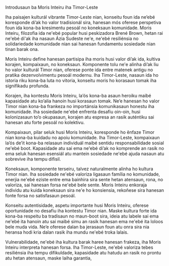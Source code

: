 Introdusaun ba Moris Inteiru iha Timor-Leste

Iha paisajen kulturál vibrante Timor-Leste nian, konseitu foun ida ne’ebé koresponde di’ak ho valor tradisionál sira, hanesan mós oferese perspetiva foun ida kona-ba kresimentu pesoál no koneksaun komunidade. Moris Inteiru, filozofia ida ne'ebé popular husi peskizadora Brené Brown, hetan rai ne'ebé di'ak iha nasaun Ázia Sudeste ne'e, ne'ebé resiliénsia no solidariedade komunidade nian sai hanesan fundamentu sosiedade nian tinan barak ona.

Moris Inteiru define hanesan partisipa iha moris husi valor di’ak ida, kultiva korajen, kompaixaun, no koneksaun. Komponente tolu ne'e alinha di’ak liu ho valor kulturál Timor nian, oferese ponte ida entre matenek antigu no pratika dezenvolvimentu pesoál modernu. Iha Timor-Leste, nasaun ida ho istoria riku kona-ba luta no vitoria, konseitu moris ho korasaun tomak iha signifikadu profunda.

Korajen, iha kontestu Moris Inteiru, la’ós kona-ba asaun heroiku maibé kapasidade atu ko’alia hanoin husi korasaun tomak. Ne’e hanesan ho valor Timor nian kona-ba frankeza no importánsia komunikasaun honestu iha komunidade. Iha sosiedade ne'ebé enfrenta desafiu oin-oin, husi kolonizasaun to’o okupasaun, korajen atu espresa an rasik auténtiku sai hanesan atu forte pesoál no kolektivu.

Kompaixaun, pilar seluk husi Moris Inteiru, koresponde ho ênfaze Timor nian kona-ba kuidadu no apoiu komunidade. Iha Timor-Leste, kompaixaun la’ós de’it kona-ba relasaun individuál maibé sentidu responsabilidade sosial ne'ebé boot. Kapasidade atu sai ema ne'ebé di’ak no komprende an rasik no ema seluk hanesan esensiál atu mantein sosiedade ne'ebé ajuda nasaun atu sobrevive iha tempu difisil.

Koneksaun, komponente terseiru, talvez naturalmente alinha ho kultura Timor nian. Iha sosiedade ne'ebé valoriza ligasaun família no komunidade, enerjia ne'ebé eziste entre ema bainhira sira sente hetan atensaun, rona, no valoriza, sai hanesan forsa ne'ebé bele sente. Moris Inteiru enkoraja individu atu kuida koneksaun sira ne'e ho konsiensia, rekoñese sira hanesan fonte forsa no satisfasaun pesoál.

Konseitu autentisidade, aspetu importante husi Moris Inteiru, oferese oportunidade no desafiu iha kontestu Timor nian. Maske kultura forte ida kona-ba respeitu ba tradisaun no maun-boot sira, ideia atu labele sai ema ne'ebé ita hanoin atu sai maibé simu an rasik hanesan ema ne'ebé ita loloos bele muda vida. Ne’e oferese dalan ba jerasaun foun atu onra sira nia heransa hodi kria dalan rasik iha mundu ne'ebé troka lalais.

Vulnerabilidade, ne'ebé iha kultura barak haree hanesan frakeza, iha Moris Inteiru interpreta hanesan forsa. Iha Timor-Leste, ne'ebé valoriza tebes resiliénsia iha tempu difikuldade, kapasidade atu hatudu an rasik no prontu atu hetan atensaun, maske laiha garantia,